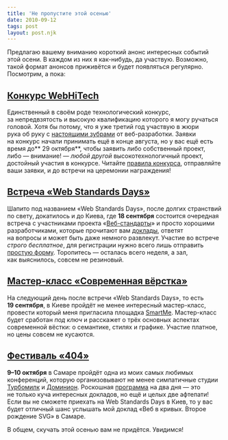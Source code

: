 ```yaml
---
title: 'Не пропустите этой осенью'
date: 2010-09-12
tags: post
layout: post.njk
---
```


Предлагаю вашему вниманию короткий анонс интересных событий этой осени. В каждом из них я как-нибудь, да участвую. Возможно, такой формат анонсов приживётся и будет появляться регулярно. Посмотрим, а пока:

## [Конкурс WebHiTech](http://2010.webhitech.ru/)

Единственный в своём роде технологический конкурс, за непредвзятость и высокую квалификацию которого я могу ручаться головой. Хотя бы потому, что я уже третий год участвую в жюри рука об руку с [настоящими зубрами](http://2010.webhitech.ru/jury/) от веб-разработки. Заявки на конкурс начали принимать ещё в конце августа, но у вас ещё есть время до** 29 октября**, чтобы заявить либо собственный проект, либо — внимание! — _любой другой_ высокотехнологичный проект, достойный участия в конкурсе. Читайте [правила конкурса](http://2010.webhitech.ru/rules/), отправляйте ваши заявки, и до встречи на церемонии награждения!

## [Встреча «Web Standards Days»](http://webstandardsdays.ru/)

Шапито под названием «Web Standards Days», после долгих странствий по свету, докатилось и до Киева, где **18 сентября** состоится очередная встреча с участниками проекта «[Веб-стандарты](https://web-standards.ru/)» и просто хорошими разработчиками, которые прочитают вам [доклады](http://webstandardsdays.ru/#schedule), ответят на вопросы и может быть даже немного развлекут. Участие во встрече _строго бесплатное_, для регистрации нужно всего лишь отправить [простую форму](http://webstandardsdays.ru/#register). Торопитесь — осталась всего неделя, а зал, как выяснилось, совсем не резиновый.

## [Мастер-класс «Современная вёрстка»](http://www.smartme.com.ua/semantika-css-workshop/)

На следующий день после встречи «Web Standards Days», то есть **19 сентября**, в Киеве пройдёт не менее интересный мастер-класс, провести который меня пригласила площадка [SmartMe](http://www.smartme.com.ua/). Мастер-класс будет сработан _под ключ_ и расскажет о трёх основных аспектах современной вёстки: о семантике, стилях и графике. Участие платное, но цены совсем не кусаются.

## [Фестиваль «404»](http://2010.404fest.ru/)

**9–10 октября** в Самаре пройдёт одна из моих самых любимых конференций, которую организовывают не менее симпатичные студии [Турбомилк](http://turbomilk.ru/) и [Доминион](http://dominion.ru/). Роскошная [программа](http://2010.404fest.ru/themes/) на два дня — это не только куча интересных докладов, но ещё и целых две афтепати! Если вы не сможете приехать на Web Standards Days в Киев, то у вас будет отличный шанс услышать мой доклад «Веб в кривых. Второе рождение SVG» в Самаре.

В общем, скучать этой осенью вам не придётся. Увидимся!
